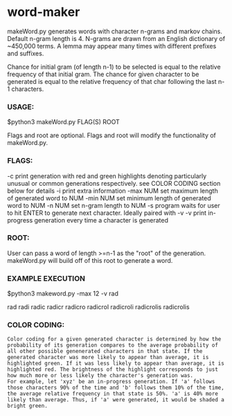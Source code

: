 # word-maker

makeWord.py generates words with character n-grams and markov chains. Default n-gram length is 4. N-grams are drawn from an English dictionary of ~450,000 terms. A lemma may appear many times with different prefixes and suffixes.

Chance for initial gram (of length n-1) to be selected is equal to the relative frequency of that initial gram.
The chance for given character to be generated is equal to the relative frequency of that char following the last n-1 characters.

### USAGE:
  
$python3 makeWord.py FLAG(S) ROOT

Flags and root are optional. Flags and root will modify the functionality of makeWord.py.


### FLAGS:

-c			print generation with red and green highlights denoting particularly unusual or common generations respectively.
			see COLOR CODING section below for details
-i			print extra information
-max NUM	set maximum length of generated word to NUM
-min NUM	set minimum length of generated word to NUM
-n NUM		set n-gram length to NUM
-s			program waits for user to hit ENTER to generate next character. Ideally paired with -v
-v			print in-progress generation every time a character is generated


### ROOT:

User can pass a word of length >=n-1 as the "root" of the generation. makeWord.py will build off of this root to generate a word.


### EXAMPLE EXECUTION

$python3 makeword.py -max 12 -v rad
<Hit ENTER to generate word>

 rad
 radi
 radic
 radicr
 radicro
 radicrol
 radicroli
 radicrolis
  radicrolis


### COLOR CODING:
	Color coding for a given generated character is determined by how the probability of its generation compares to the average probability of all other possible genenerated characters in that state. If the generated character was more likely to appear than average, it is highlighted green. If it was less likely to appear than average, it is highlighted red. The brightness of the highlight corresponds to just how much more or less likely the character's generation was.
	For example, let 'xyz' be an in-progress generation. If 'a' follows those characters 90% of the time and 'b' follows them 10% of the time, the average relative frequency in that state is 50%. 'a' is 40% more likely than average. Thus, if 'a' were generated, it would be shaded a bright green.




